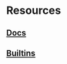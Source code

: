 # Resources

## [Docs](https://docs.ansible.com/ansible/latest)

## [Builtins](https://docs.ansible.com/ansible/latest/collections/ansible/builtin/index.html)
